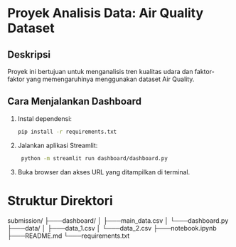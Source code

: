 # Proyek Analisis Data: Air Quality Dataset

## Deskripsi
Proyek ini bertujuan untuk menganalisis tren kualitas udara dan faktor-faktor yang memengaruhinya menggunakan dataset Air Quality.

## Cara Menjalankan Dashboard
1. Instal dependensi:
   ```bash
   pip install -r requirements.txt
    ```
2. Jalankan aplikasi Streamlit:
   ```bash
    python -m streamlit run dashboard/dashboard.py 
    ```
3. Buka browser dan akses URL yang ditampilkan di terminal.

# Struktur Direktori
submission/
├───dashboard/
│   ├───main_data.csv
│   └───dashboard.py
├───data/
│   ├───data_1.csv
│   └───data_2.csv
├───notebook.ipynb
├───README.md
└───requirements.txt

